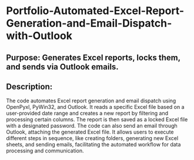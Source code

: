 # Portfolio-Automated-Excel-Report-Generation-and-Email-Dispatch-with-Outlook

## Purpose: Generates Excel reports, locks them, and sends via Outlook emails.

## Description:
The code automates Excel report generation and email dispatch using OpenPyxl, PyWin32, and Outlook. 
It reads a specific Excel file based on a user-provided date range and creates a new report by filtering and processing certain columns. 
The report is then saved as a locked Excel file with a designated password. 
The code can also send an email through Outlook, attaching the generated Excel file. 
It allows users to execute different steps in sequence, like creating folders, generating new Excel sheets, and sending emails, facilitating the automated workflow for data processing and communication.
